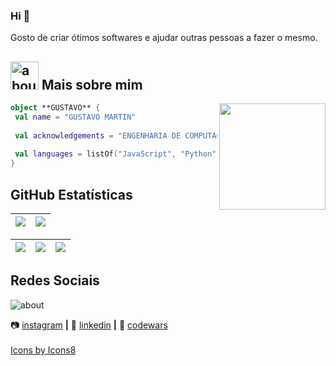 ### Hi 👋

Gosto de criar ótimos softwares e ajudar outras pessoas a fazer o mesmo.

## <img width="45" alt="about" src="https://img.icons8.com/plasticine/100/000000/user-male-circle.png"/> Mais sobre mim

<img align="right" height="170" src="https://media2.giphy.com/media/3oKIPnAiaMCws8nOsE/giphy.gif?cid=790b76117ea129f6c3e76487bad9cc64893e7e6270bd49b9&rid=giphy.gif&ct=g" />
<!-- <img align="right" height="170" src="https://media1.giphy.com/media/CTX0ivSQbI78A/giphy.gif?cid=790b761164f8f269ab19977109b1d412fe68ffd8b58a2bf0&rid=giphy.gif&ct=g" /> -->

```kotlin
object **GUSTAVO** {
 val name = "GUSTAVO MARTIN"
 
 val acknowledgements = "ENGENHARIA DE COMPUTAÇÃO"
 
 val languages = listOf("JavaScript", "Python", "React", "C", "C#", "C++") 
}
```
## **GitHub Estatísticas**

| ![](http://github-profile-summary-cards.vercel.app/api/cards/profile-details?username=gustavomartinn&theme=dracula) | ![](https://github-readme-streak-stats.herokuapp.com/?user=gustavomartinn&theme=dracula&hide_border=true&date_format=M%20j%5B%2C%20Y%5D&&currStreakNum=fff&sideNums=F06C96&currStreakLabel=F06C96&sideLabels=fff&dates=fff) |
| :-: | :-: |

| ![](http://github-profile-summary-cards.vercel.app/api/cards/repos-per-language?username=gustavomartinn&hide=Html&theme=dracula) | ![](http://github-profile-summary-cards.vercel.app/api/cards/most-commit-language?username=gustavomartinn&theme=dracula) | ![](http://github-profile-summary-cards.vercel.app/api/cards/productive-time?username=gustavomartinn&theme=dracula&utcOffset=-3) |
| :-: | :-: | :-: |

## Redes Sociais

<img alt="about" src="https://www.codewars.com/users/GustavoMartinn/badges/small"/>

<!-- [twitter]: https://twitter.com/SEUTWITTER
[youtube]: https://www.youtube.com/user/SEUYOUTUBE/ -->
[instagram]: https://www.instagram.com/gumartin29/
[linkedin]: https://www.linkedin.com/in/gustavo-martinn/
[codewars]: https://www.codewars.com/users/GustavoMartinn

<!-- #### Rede Sociais! -->

<!-- 🏡 [website][website] **|** 
🐦 [twitter][twitter] **|** 
📺 [youtube][youtube] **|**  -->
📷 [instagram][instagram] **|** 
👔 [linkedin][linkedin] **|** 
🏅 [codewars][codewars]
<br/>
<br/>
<a href="https://icons8.com/icon/JesOX3f2LVdM/usuário-homem-com-círculo">Icons by Icons8</a>
